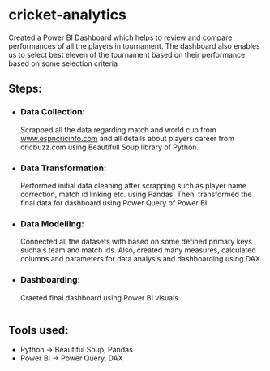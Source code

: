 # cricket-analytics

Created a Power BI Dashboard which helps to review and compare performances of all the players in tournament. The dashboard also enables us to select best eleven of the tournament based on their performance based on some selection criteria

## Steps:
- ### Data Collection:
    Scrapped all the data regarding match and world cup from www.espncricinfo.com and all details about players career from cricbuzz.com using Beautifull Soup library of Python.
    
- ### Data Transformation:
    Performed initial data cleaning after scrapping such as player name correction, match id linking etc. using Pandas.
    Then, transformed the final data for dashboard using Power Query of Power BI.

- ### Data Modelling:
    Connected all the datasets with based on some defined primary keys sucha s team and match ids. Also, created many measures, calculated columns and parameters for data analysis and dashboarding using DAX.
 
- ### Dashboarding:
    Craeted final dashboard using Power BI visuals.
    ```

## Tools used:
- Python -> Beautiful Soup, Pandas
- Power BI -> Power Query, DAX
